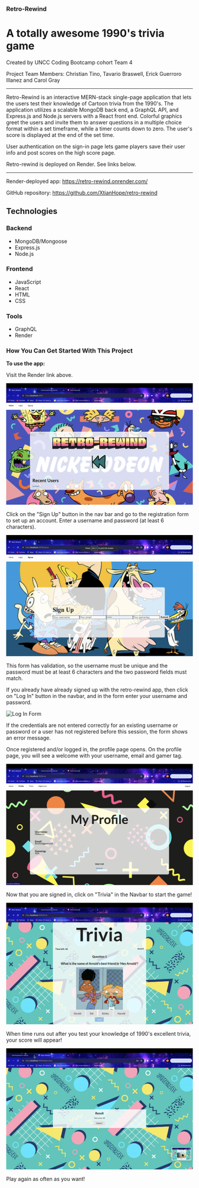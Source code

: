 ### Retro-Rewind 
# A totally awesome 1990's trivia game

Created by UNCC Coding Bootcamp cohort Team 4

Project Team Members: Christian Tino, Tavario Braswell, Erick Guerroro Illanez and Carol Gray
____________

Retro-Rewind is an interactive MERN-stack single-page application that lets the users test their knowledge of Cartoon trivia from the 1990's. The application utilizes a scalable MongoDB back end, a GraphQL API, and Express.js and Node.js servers with a React front end. Colorful graphics greet the users and invite them to answer questions in a multiple choice format within a set timeframe, while a timer counts down to zero.  The user's score is displayed at the end of the set time. 

User authentication on the sign-in page lets game players save their user info and post scores on the high score page. 


Retro-rewind is deployed on Render. See links below.

- - - -
Render-deployed app: https://retro-rewind.onrender.com/

GitHub repository: https://github.com/XtianHope/retro-rewind

## Technologies

### Backend
- MongoDB/Mongoose
- Express.js
- Node.js

### Frontend
- JavaScript
- React
- HTML
- CSS

### Tools
- GraphQL
- Render

### How You Can Get Started With This Project ###

<strong>To use the app:</strong> 

Visit the Render link above. 


![Home Page](./client/public/img/HomePage.png)



Click on the "Sign Up" button in the nav bar and go to the registration form to set up an account. Enter a username and password (at least 6 characters).

![Sign Up Form](./client/public/img/SignUpForm.png)

This form has validation, so the username must be unique and the password must be at least 6 characters and the two password fields must match.

If you already have already signed up with the retro-rewind app, then click on "Log In" button in the navbar, and in the form enter your username and password. 

![Log In Form](./client/public/img/LogInPage.png)

If the credentials are not entered correctly for an existing username or password or a user has not registered before this session, the form shows an error message.

Once registered and/or logged in, the profile page opens. On the profile page, you will see a welcome with your username, email and gamer tag.

![Profile Page](./client/public/img/ProfilePage.png)

Now that you are signed in, click on "Trivia" in the Navbar to start the game!

![TriviaGamePage](./client/public/img/TriviaGame.png)

When time runs out after you test your knowledge of 1990's excellent trivia, your score will appear!

![ScoreSheet](./client/public/img/ScoreSheet.png)

Play again as often as you want!



